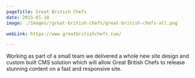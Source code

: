 ```yaml
---
pageTitle: Great British Chefs
date: 2015-01-10
image: ./images//great-british-chefs/great-british-chefs-all.png

webLink: https://www.greatbritishchefs.com/

---
```

Working as part of a small team we delivered a whole new site design and custom built CMS solution which will allow Great British Chefs to release stunning content on a fast and responsive site.
